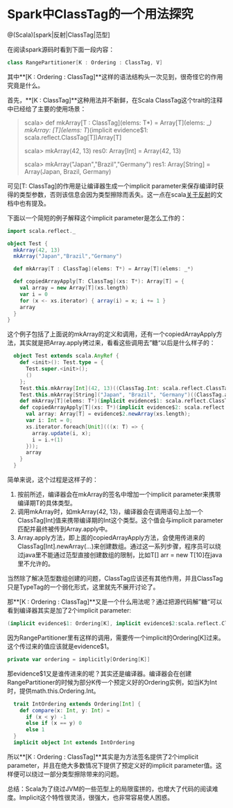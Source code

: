 # Spark中ClassTag的一个用法探究

@(Scala)[spark|反射|ClassTag|范型]

在阅读spark源码时看到下面一段内容：
```scala
class RangePartitioner[K : Ordering : ClassTag, V]
```

其中**[K : Ordering : ClassTag]**这样的语法结构头一次见到，很奇怪它的作用究竟是什么。

首先，**[K : ClassTag]**这种用法并不新鲜，在Scala ClassTag这个trait的注释中已经给了主要的使用场景：
>  scala> def mkArray[T : ClassTag](elems: T*) = Array[T](elems: _*)
>  mkArray: [T](elems: T*)(implicit evidence$1: scala.reflect.ClassTag[T])Array[T]
>
>  scala> mkArray(42, 13)
>  res0: Array[Int] = Array(42, 13)
>
>  scala> mkArray("Japan","Brazil","Germany")
>  res1: Array[String] = Array(Japan, Brazil, Germany)

可见[T: ClassTag]的作用是让编译器生成一个implicit parameter来保存编译时获得的类型参数，否则该信息会因为类型擦除而丢失。这一点在scala[关于反射](http://docs.scala-lang.org/overviews/reflection/typetags-manifests.html)的文档中也有提及。

下面以一个简短的例子解释这个implicit parameter是怎么工作的：
```scala
import scala.reflect._

object Test {
  mkArray(42, 13)
  mkArray("Japan","Brazil","Germany")

  def mkArray[T : ClassTag](elems: T*) = Array[T](elems: _*)

  def copiedArrayApply[T: ClassTag](xs: T*): Array[T] = {
    val array = new Array[T](xs.length)
    var i = 0
    for (x <- xs.iterator) { array(i) = x; i += 1 }
    array
  }
}
```

这个例子包括了上面说的mkArray的定义和调用，还有一个copiedArrayApply方法，其实就是把Array.apply拷过来，看看这些调用去”糖“以后是什么样子的：
```scala
  object Test extends scala.AnyRef {
    def <init>(): Test.type = {
      Test.super.<init>();
      ()
    };
    Test.this.mkArray[Int](42, 13)((ClassTag.Int: scala.reflect.ClassTag[Int]));
    Test.this.mkArray[String]("Japan", "Brazil", "Germany")((ClassTag.apply[String](classOf[java.lang.String]): scala.reflect.ClassTag[String]));
    def mkArray[T](elems: T*)(implicit evidence$1: scala.reflect.ClassTag[T]): Array[T] = scala.Array.apply[T]((elems: _*))(evidence$1);
    def copiedArrayApply[T](xs: T*)(implicit evidence$2: scala.reflect.ClassTag[T]): Array[T] = {
      val array: Array[T] = evidence$2.newArray(xs.length);
      var i: Int = 0;
      xs.iterator.foreach[Unit](((x: T) => {
        array.update(i, x);
        i = i.+(1)
      }));
      array
    }
  }
```

简单来说，这个过程是这样子的：
 1. 按前所述，编译器会在mkArray的签名中增加一个implicit parameter来携带编译期T的具体类型。
 2. 调用mkArray时，如mkArray(42, 13)，编译器会在调用语句上加一个ClassTag[Int]值来携带编译期的Int这个类型。这个值会与implicit parameter匹配并最终被传到Array.apply中。
 3. Array.apply方法，即上面的copiedArrayApply方法，会使用传进来的ClassTag[Int].newArray(...)来创建数组。通过这一系列步骤，程序员可以绕过java里不能通过范型直接创建数组的限制，比如T[] arr = new T[10]在java里不允许的。

当然除了解决范型数组创建的问题，ClassTag应该还有其他作用，并且ClassTag只是TypeTag的一个弱化形式，这里就先不展开讨论了。

那**[K : Ordering : ClassTag]**又是一个什么用法呢？通过把源代码解”糖“可以看到编译器其实是加了2个implicit parameter:
```scala
(implicit evidence$1: Ordering[K], implicit evidence$2:scala.reflect.ClassTag[K])
```

因为RangePartitioner里有这样的调用，需要传一个implicit的Ordering[K]过来。这个传过来的值应该就是evidence$1。
```scala
private var ordering = implicitly[Ordering[K]]
```

那evidence$1又是谁传进来的呢？其实还是编译器。编译器会在创建RangePartitioner的时候为部分K传一个预定义好的Ordering实例，如当K为Int时，提供math.this.Ordering.Int。
```scala
  trait IntOrdering extends Ordering[Int] {
    def compare(x: Int, y: Int) =
      if (x < y) -1
      else if (x == y) 0
      else 1
  }
  implicit object Int extends IntOrdering
```

所以**[K : Ordering : ClassTag]**其实是为方法签名提供了2个implicit parameter，并且在绝大多数情况下提供了预定义好的implicit parameter值。这样便可以绕过一部分类型擦除带来的问题。

总结：Scala为了绕过JVM的一些范型上的局限蛮拼的，也增大了代码的阅读难度。Implicit这个特性很灵活，很强大，也非常容易使人困惑。
